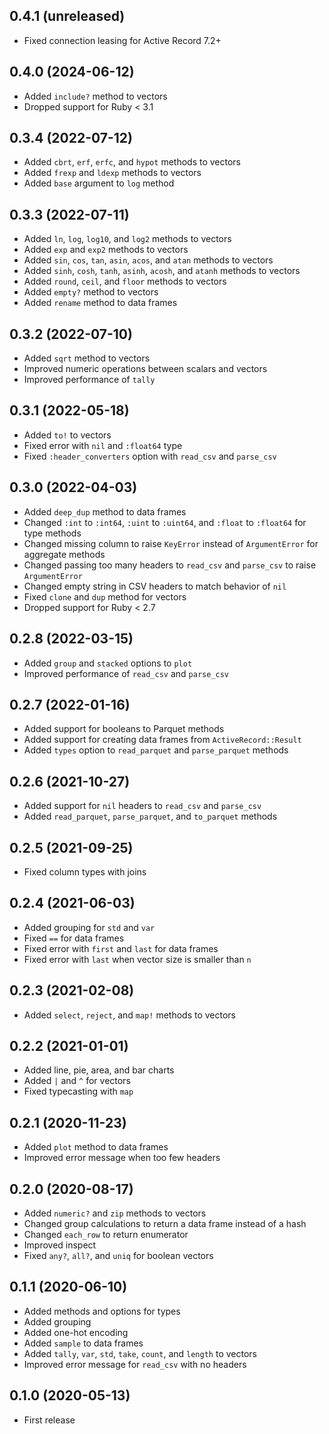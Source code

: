 ## 0.4.1 (unreleased)

- Fixed connection leasing for Active Record 7.2+

## 0.4.0 (2024-06-12)

- Added `include?` method to vectors
- Dropped support for Ruby < 3.1

## 0.3.4 (2022-07-12)

- Added `cbrt`, `erf`, `erfc`, and `hypot` methods to vectors
- Added `frexp` and `ldexp` methods to vectors
- Added `base` argument to `log` method

## 0.3.3 (2022-07-11)

- Added `ln`, `log`, `log10`, and `log2` methods to vectors
- Added `exp` and `exp2` methods to vectors
- Added `sin`, `cos`, `tan`, `asin`, `acos`, and `atan` methods to vectors
- Added `sinh`, `cosh`, `tanh`, `asinh`, `acosh`, and `atanh` methods to vectors
- Added `round`, `ceil`, and `floor` methods to vectors
- Added `empty?` method to vectors
- Added `rename` method to data frames

## 0.3.2 (2022-07-10)

- Added `sqrt` method to vectors
- Improved numeric operations between scalars and vectors
- Improved performance of `tally`

## 0.3.1 (2022-05-18)

- Added `to!` to vectors
- Fixed error with `nil` and `:float64` type
- Fixed `:header_converters` option with `read_csv` and `parse_csv`

## 0.3.0 (2022-04-03)

- Added `deep_dup` method to data frames
- Changed `:int` to `:int64`, `:uint` to `:uint64`, and `:float` to `:float64` for type methods
- Changed missing column to raise `KeyError` instead of `ArgumentError` for aggregate methods
- Changed passing too many headers to `read_csv` and `parse_csv` to raise `ArgumentError`
- Changed empty string in CSV headers to match behavior of `nil`
- Fixed `clone` and `dup` method for vectors
- Dropped support for Ruby < 2.7

## 0.2.8 (2022-03-15)

- Added `group` and `stacked` options to `plot`
- Improved performance of `read_csv` and `parse_csv`

## 0.2.7 (2022-01-16)

- Added support for booleans to Parquet methods
- Added support for creating data frames from `ActiveRecord::Result`
- Added `types` option to `read_parquet` and `parse_parquet` methods

## 0.2.6 (2021-10-27)

- Added support for `nil` headers to `read_csv` and `parse_csv`
- Added `read_parquet`, `parse_parquet`, and `to_parquet` methods

## 0.2.5 (2021-09-25)

- Fixed column types with joins

## 0.2.4 (2021-06-03)

- Added grouping for `std` and `var`
- Fixed `==` for data frames
- Fixed error with `first` and `last` for data frames
- Fixed error with `last` when vector size is smaller than `n`

## 0.2.3 (2021-02-08)

- Added `select`, `reject`, and `map!` methods to vectors

## 0.2.2 (2021-01-01)

- Added line, pie, area, and bar charts
- Added `|` and `^` for vectors
- Fixed typecasting with `map`

## 0.2.1 (2020-11-23)

- Added `plot` method to data frames
- Improved error message when too few headers

## 0.2.0 (2020-08-17)

- Added `numeric?` and `zip` methods to vectors
- Changed group calculations to return a data frame instead of a hash
- Changed `each_row` to return enumerator
- Improved inspect
- Fixed `any?`, `all?`, and `uniq` for boolean vectors

## 0.1.1 (2020-06-10)

- Added methods and options for types
- Added grouping
- Added one-hot encoding
- Added `sample` to data frames
- Added `tally`, `var`, `std`, `take`, `count`, and `length` to vectors
- Improved error message for `read_csv` with no headers

## 0.1.0 (2020-05-13)

- First release
